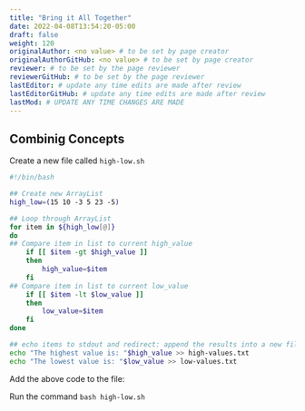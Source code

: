 ```yaml
---
title: "Bring it All Together"
date: 2022-04-08T13:54:20-05:00
draft: false
weight: 120
originalAuthor: <no value> # to be set by page creator
originalAuthorGitHub: <no value> # to be set by page creator
reviewer: # to be set by the page reviewer
reviewerGitHub: # to be set by the page reviewer
lastEditor: # update any time edits are made after review
lastEditorGitHub: # update any time edits are made after review
lastMod: # UPDATE ANY TIME CHANGES ARE MADE
---
```


## Combinig Concepts

Create a new file called `high-low.sh`

```bash
#!/bin/bash

## Create new ArrayList
high_low=(15 10 -3 5 23 -5)

## Loop through ArrayList
for item in ${high_low[@]}
do
## Compare item in list to current high_value
	if [[ $item -gt $high_value ]]
	then
		high_value=$item
	fi
## Compare item in list to current low_value
	if [[ $item -lt $low_value ]]
	then
		low_value=$item
	fi
done

## echo items to stdout and redirect: append the results into a new file
echo "The highest value is: "$high_value >> high-values.txt
echo "The lowest value is: "$low_value >> low-values.txt
```

Add the above code to the file:

Run the command `bash high-low.sh`